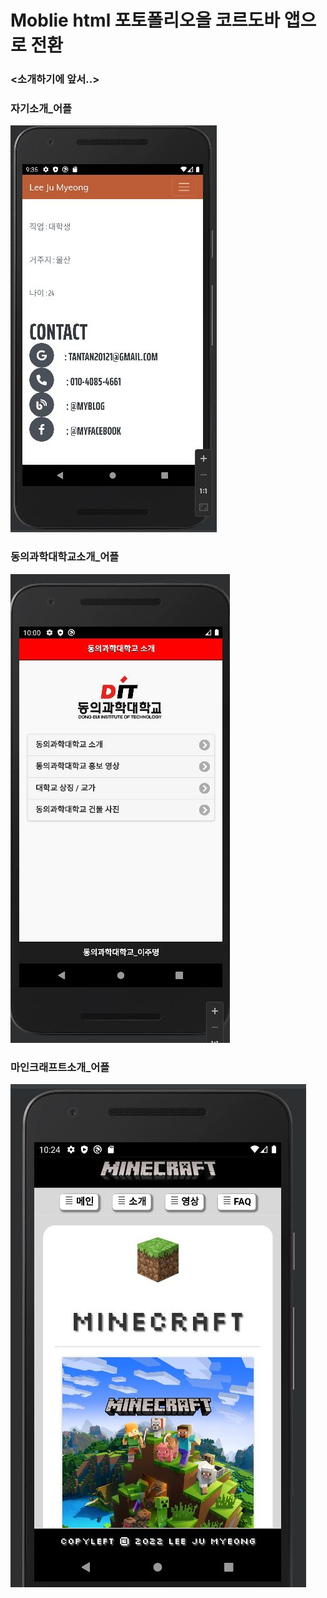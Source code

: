 # Moblie html 포토폴리오을 코르도바 앱으로 전환
### <소개하기에 앞서..>


### 자기소개_어플
  ![자기소개](자기소개서_앱.jpg)
### 동의과학대학교소개_어플
  ![동의과학대학교](동의과학대학교_앱.jpg)
### 마인크래프트소개_어플
  ![마인크래프트](마인크래프트_앱.jpg)
